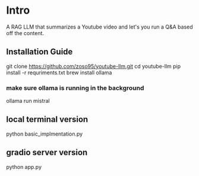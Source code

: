 # Intro

A RAG LLM that summarizes a Youtube video and let's you run a Q&A based off the content. 

## Installation Guide


git clone https://github.com/zoso95/youtube-llm.git
cd youtube-llm
pip install -r requriments.txt
brew install ollama

### make sure ollama is running in the background
ollama run mistral

## local terminal version
python basic_implmentation.py 

## gradio server version

python app.py